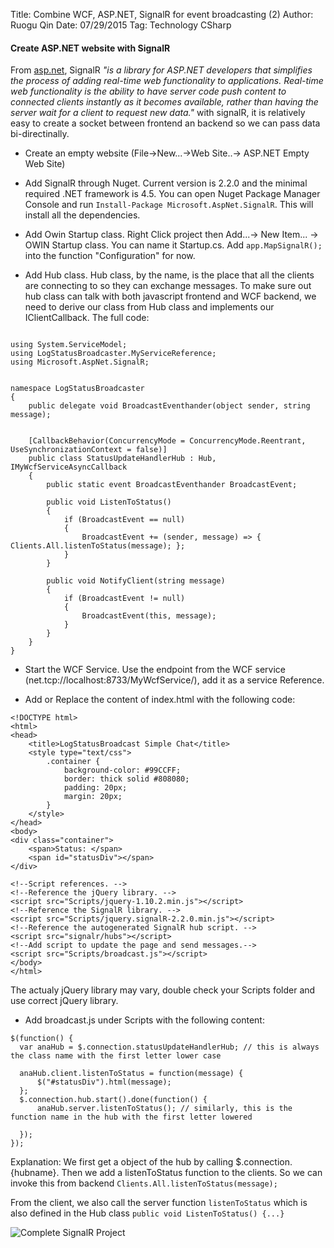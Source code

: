 Title: Combine WCF, ASP.NET, SignalR for event broadcasting (2)
Author: Ruogu Qin
Date: 07/29/2015
Tag: Technology
    CSharp

#### Create ASP.NET website with SignalR

From [asp.net](http://www.asp.net/signalr/overview/getting-started/introduction-to-signalr), SignalR *"is a library for ASP.NET developers that simplifies the process of adding real-time web functionality to applications. Real-time web functionality is the ability to have server code push content to connected clients instantly as it becomes available, rather than having the server wait for a client to request new data."* with signalR, it is relatively easy to create a socket between frontend an backend so we can pass data bi-directinally.

* Create an empty website (File->New...->Web Site..-> ASP.NET Empty Web Site)

* Add SignalR through Nuget. Current version is 2.2.0 and the minimal required .NET framework is 4.5. You can open Nuget Package Manager Console and run `Install-Package Microsoft.AspNet.SignalR`. This will install all the dependencies.

* Add Owin Startup class. Right Click project then Add...-> New Item... -> OWIN Startup class. You can name it Startup.cs. Add `app.MapSignalR();` into the function "Configuration" for now.

* Add Hub class. Hub class, by the name, is the place that all the clients are connecting to so they can exchange messages. To make sure out hub class can talk with both javascript frontend and WCF backend, we need to derive our class from Hub class and implements our IClientCallback. The full code:

~~~~{.cs}

using System.ServiceModel;
using LogStatusBroadcaster.MyServiceReference;
using Microsoft.AspNet.SignalR;


namespace LogStatusBroadcaster
{
    public delegate void BroadcastEventhander(object sender, string message);


    [CallbackBehavior(ConcurrencyMode = ConcurrencyMode.Reentrant, UseSynchronizationContext = false)]
    public class StatusUpdateHandlerHub : Hub, IMyWcfServiceAsyncCallback
    {
        public static event BroadcastEventhander BroadcastEvent;

        public void ListenToStatus()
        {
            if (BroadcastEvent == null)
            {
                BroadcastEvent += (sender, message) => { Clients.All.listenToStatus(message); };
            }
        }

        public void NotifyClient(string message)
        {
            if (BroadcastEvent != null)
            {
                BroadcastEvent(this, message);
            }
        }
    }
}
~~~~

* Start the WCF Service. Use the endpoint from the WCF service (net.tcp://localhost:8733/MyWcfService/), add it as a service Reference.

* Add or Replace the content of index.html with the following code:

~~~~{.html}
<!DOCTYPE html>
<html>
<head>
    <title>LogStatusBroadcast Simple Chat</title>
    <style type="text/css">
        .container {
            background-color: #99CCFF;
            border: thick solid #808080;
            padding: 20px;
            margin: 20px;
        }
    </style>
</head>
<body>
<div class="container">
    <span>Status: </span>
    <span id="statusDiv"></span>
</div>

<!--Script references. -->
<!--Reference the jQuery library. -->
<script src="Scripts/jquery-1.10.2.min.js"></script>
<!--Reference the SignalR library. -->
<script src="Scripts/jquery.signalR-2.2.0.min.js"></script>
<!--Reference the autogenerated SignalR hub script. -->
<script src="signalr/hubs"></script>
<!--Add script to update the page and send messages.-->
<script src="Scripts/broadcast.js"></script>
</body>
</html>
  ~~~~~

  The actualy jQuery library may vary, double check your Scripts folder and use correct jQuery library.

* Add broadcast.js under Scripts with the following content:

~~~~{.js}
$(function() {
  var anaHub = $.connection.statusUpdateHandlerHub; // this is always the class name with the first letter lower case

  anaHub.client.listenToStatus = function(message) {
      $("#statusDiv").html(message);
  };
  $.connection.hub.start().done(function() {
      anaHub.server.listenToStatus(); // similarly, this is the function name in the hub with the first letter lowered

  });
});
~~~~

Explanation: We first get a object of the hub by calling $.connection.{hubname}. Then we add a listenToStatus function to the clients. So we can invoke this from backend `Clients.All.listenToStatus(message);`  

From the client, we also call the server function `listenToStatus` which is also defined in the Hub class `public void ListenToStatus() {...}`

![Complete SignalR Project](/home/ruogu/Pictures/SignalR/signalR_asp_net.png)
